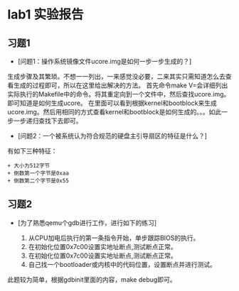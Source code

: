 # lab1 实验报告
## 习题1
* [问题1：操作系统镜像文件ucore.img是如何一步一步生成的？]

生成步骤及其繁琐。不想一一列出，一来感觉没必要，二来其实只需知道怎么去查看生成的过程即可，所以在这里给出解决的方法。
首先命令make V=会详细列出实际执行的Makefile中的命令。将其重定向到一个文件中，然后查找ucore.img。即可知道是如何生成ucore。
在里面可以看到根据kernel和bootblock来生成ucore.img。然后用相同的方式查看kernel和bootblock是如何生成的。。。如此一步一步递归查找下去即可。

* [问题2：一个被系统认为符合规范的硬盘主引导扇区的特征是什么？]

有如下三种特征：

    + 大小为512字节
    + 倒数第一个字节是0xaa
    + 倒数第二个字节是0x55

## 习题2
* [为了熟悉qemu个gdb进行工作，进行如下的练习]

	1. 从CPU加电后执行的第一条指令开始，单步跟踪BIOS的执行。
	2. 在初始化位置0x7c00设置实地址断点,测试断点正常。
	3. 在初始化位置0x7c00设置实地址断点,测试断点正常。
	4. 自己找一个bootloader或内核中的代码位置，设置断点并进行测试。
	
此题较为简单，根据gdbinit里面的内容，make debug即可。
